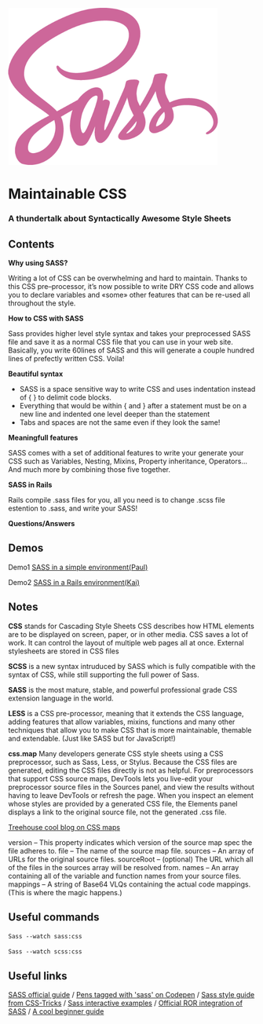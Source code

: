 ![Image of Yaktocat](https://github.com/gastongouron/SASS-thunder-talk/blob/master/images/sass.png)

# Maintainable CSS

### A thundertalk about Syntactically Awesome Style Sheets

## Contents

**Why using SASS?**

Writing a lot of CSS can be overwhelming and hard to maintain. Thanks to this CSS pre–processor, it’s now possible to write DRY CSS code and allows you to declare variables and «some» other features that can be re-used all throughout the style.

**How to CSS with SASS**

Sass provides higher level style syntax and takes your preprocessed SASS file and save it as a normal CSS file that you can use in your web site. Basically, you write 60lines of SASS and this will generate a couple hundred lines of prefectly written CSS. Voila!

**Beautiful syntax**

* SASS is a space sensitive way to write CSS and uses indentation instead of { } to delimit code blocks.
* Everything that would be within { and } after a statement must be on a new line and indented one level deeper than the statement
* Tabs and spaces are not the same even if they look the same!

**Meaningfull features**

SASS comes with a set of additional features to write your generate your CSS  such as Variables,
Nesting, Mixins, Property inheritance, Operators... And much more by combining those five together.

**SASS in Rails**

Rails compile .sass files for you, all you need is to change .scss file estention to .sass, and write your SASS!

**Questions/Answers**


## Demos

Demo1 [SASS in a simple environment(Paul)](https://github.com/gastongouron/SASS-thunder-talk/tree/master/demo%20paul)

Demo2 [SASS in a Rails environment(Kai)](https://github.com/gastongouron/SASS-thunder-talk/tree/master/demo%20kai)

## Notes

**CSS** stands for Cascading Style Sheets
CSS describes how HTML elements are to be displayed on screen, paper, or in other media. CSS saves a lot of work. It can control the layout of multiple web pages all at once. External stylesheets are stored in CSS files

**SCSS** is a new syntax intruduced by SASS which is fully compatible with the syntax of CSS, while still supporting the full power of Sass.

**SASS** is the most mature, stable, and powerful professional grade CSS extension language in the world.

**LESS** is a CSS pre-processor, meaning that it extends the CSS language, adding features that allow variables, mixins, functions and many other techniques that allow you to make CSS that is more maintainable, themable and extendable. (Just like SASS but for JavaScript!)

**css.map** Many developers generate CSS style sheets using a CSS preprocessor, such as Sass, Less, or Stylus. Because the CSS files are generated, editing the CSS files directly is not as helpful. For preprocessors that support CSS source maps, DevTools lets you live-edit your preprocessor source files in the Sources panel, and view the results without having to leave DevTools or refresh the page. When you inspect an element whose styles are provided by a generated CSS file, the Elements panel displays a link to the original source file, not the generated .css file.

[Treehouse cool blog on CSS maps](http://blog.teamtreehouse.com/introduction-source-maps)

version – This property indicates which version of the source map spec the file adheres to.
file – The name of the source map file.
sources – An array of URLs for the original source files.
sourceRoot – (optional) The URL which all of the files in the sources array will be resolved from.
names – An array containing all of the variable and function names from your source files.
mappings – A string of Base64 VLQs containing the actual code mappings. (This is where the magic happens.)



## Useful commands

`Sass --watch sass:css`

`Sass --watch scss:css`

## Useful links

 [SASS official guide](http://sass-lang.com/guide) / [Pens tagged with 'sass' on Codepen](http://codepen.io/tag/sass/) / [Sass style guide from CSS-Tricks](https://css-tricks.com/sass-style-guide/) / [Sass interactive examples](https://scotch.io/tutorials/getting-started-with-sass) / [Official ROR integration of SASS](https://github.com/rails/sass-rails) / [A cool beginner guide](http://www.webdesignerdepot.com/2013/11/the-beginners-guide-to-sass/)